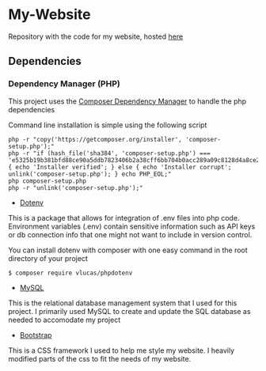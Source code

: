 # My-Website
Repository with the code for my website, hosted [here](http://srikantv.com)

## Dependencies

### Dependency Manager (PHP)

This project uses the [Composer Dependency Manager](https://getcomposer.org/) to handle the php dependencies

Command line installation is simple using the following script
```
php -r "copy('https://getcomposer.org/installer', 'composer-setup.php');"
php -r "if (hash_file('sha384', 'composer-setup.php') === 'e5325b19b381bfd88ce90a5ddb7823406b2a38cff6bb704b0acc289a09c8128d4a8ce2bbafcd1fcbdc38666422fe2806') { echo 'Installer verified'; } else { echo 'Installer corrupt'; unlink('composer-setup.php'); } echo PHP_EOL;"
php composer-setup.php
php -r "unlink('composer-setup.php');"
```

- [Dotenv](https://github.com/vlucas/phpdotenv)

This is a package that allows for integration of .env files into php code. Environment variables (.env) contain sensitive information such as API keys or db connection info that one might not want to include in version control.

You can install dotenv with composer with one easy command in the root directory of your project
```
$ composer require vlucas/phpdotenv
```

- [MySQL](https://www.mysql.com/)

This is the relational database management system that I used for this project. I primarily used MySQL to create and update the SQL database as needed to accomodate my project

- [Bootstrap](https://getbootstrap.com)

This is a CSS framework I used to help me style my website. I heavily modified parts of the css to fit the needs of my website.
